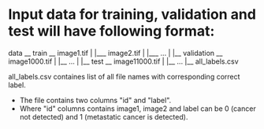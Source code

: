 # Input data for training, validation and test will have following format:
data  __ train __ image1.tif
     |       |___ image2.tif
     |       |___ ...
     |
     |__ validation __ image1000.tif
     |             |__ ...
     |
     |__ test __ image11000.tif
     |       |__ ...
     |__ all_labels.csv


all_labels.csv containes list of all file names with corresponding correct label. 
* The file contains two columns "id" and "label". 
* Where "id" columns contains image1, image2 and label can be 0 (cancer not detected) and 1 (metastatic cancer is detected).

